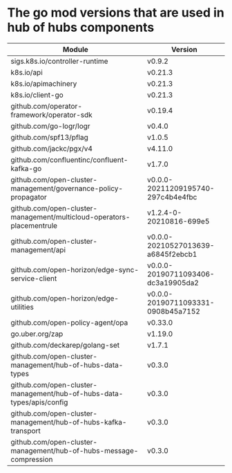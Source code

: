 # The go mod versions that are used in hub of hubs components

| Module                                                                | Version                            |
| ----------------------------------------------------------------------|----------------------------------- |
| sigs.k8s.io/controller-runtime                                        | v0.9.2                             |
| k8s.io/api                                                            | v0.21.3                            |
| k8s.io/apimachinery                                                   | v0.21.3                            |
| k8s.io/client-go                                                      | v0.21.3                            |
| github.com/operator-framework/operator-sdk                            | v0.19.4                            |
| github.com/go-logr/logr                                               | v0.4.0                             |
| github.com/spf13/pflag                                                | v1.0.5                             |
| github.com/jackc/pgx/v4                                               | v4.11.0                            |
| github.com/confluentinc/confluent-kafka-go                            | v1.7.0                             |
| github.com/open-cluster-management/governance-policy-propagator       | v0.0.0-20211209195740-297c4b4e4fbc |
| github.com/open-cluster-management/multicloud-operators-placementrule | v1.2.4-0-20210816-699e5            |
| github.com/open-cluster-management/api                                | v0.0.0-20210527013639-a6845f2ebcb1 |
| github.com/open-horizon/edge-sync-service-client                      | v0.0.0-20190711093406-dc3a19905da2 |
| github.com/open-horizon/edge-utilities                                | v0.0.0-20190711093331-0908b45a7152 |
| github.com/open-policy-agent/opa                                      | v0.33.0                            |
| go.uber.org/zap                                                       | v1.19.0                            |
| github.com/deckarep/golang-set                                        | v1.7.1                             |
| github.com/open-cluster-management/hub-of-hubs-data-types             | v0.3.0                             |
| github.com/open-cluster-management/hub-of-hubs-data-types/apis/config | v0.3.0                             |
| github.com/open-cluster-management/hub-of-hubs-kafka-transport        | v0.3.0                             |
| github.com/open-cluster-management/hub-of-hubs-message-compression    | v0.3.0                             |
